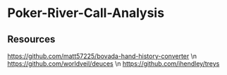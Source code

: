 # Poker-River-Call-Analysis

## Resources
https://github.com/matt57225/bovada-hand-history-converter
\n
https://github.com/worldveil/deuces
\n
https://github.com/ihendley/treys
